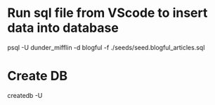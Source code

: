 # Run sql file from VScode to insert data into database

psql -U dunder_mifflin -d blogful -f ./seeds/seed.blogful_articles.sql

# Create DB

createdb -U <User Name> <DB name>
